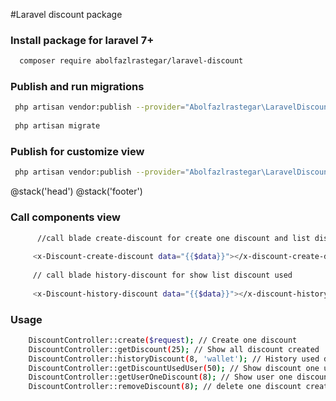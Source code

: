#Laravel discount package


### Install package for laravel 7+
```bash
  composer require abolfazlrastegar/laravel-discount
````

### Publish and run migrations
```bash
 php artisan vendor:publish --provider="Abolfazlrastegar\LaravelDiscount\Provider\DiscountServiceProvider" --tag="migrations" 
 
 php artisan migrate
```

### Publish for customize view 
```bash
 php artisan vendor:publish --provider="Abolfazlrastegar\LaravelDiscount\Provider\DiscountServiceProvider" --tag="views" 
```
@stack('head')
@stack('footer')
### Call components view
```bash
      //call blade create-discount for create one discount and list discount
      
     <x-Discount-create-discount data="{{$data}}"></x-discount-create-discount>
     
     // call blade history-discount for show list discount used
     
     <x-Discount-history-discount data="{{$data}}"></x-discount-history-discount>
```

### Usage
```bash
    DiscountController::create($request); // Create one discount 
    DiscountController::getDiscount(25); // Show all discount created
    DiscountController::historyDiscount(8, 'wallet'); // History used discounts
    DiscountController::getDiscountUsedUser(50); // Show discount one user used
    DiscountController::getUserOneDiscount(8); // Show user one discount used
    DiscountController::removeDiscount(8); // delete one discount created
```
